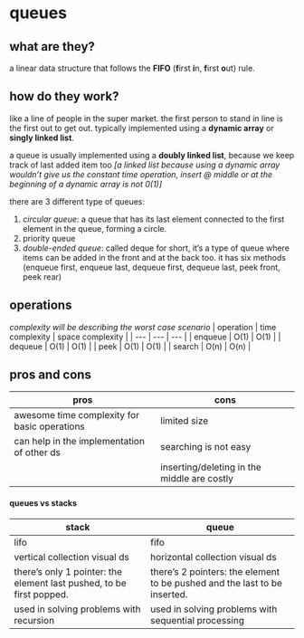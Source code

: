 # queues

## what are they?
a linear data structure that follows the **FIFO** (**f**irst **i**n, **f**irst **o**ut) rule.

## how do they work?
like a line of people in the super market. the first person to stand in line is the first out to get out.
typically implemented using a **dynamic array** or **singly linked list**.

a queue is usually implemented using a **doubly linked list**, because we keep track of last added item too *[a linked list because using a dynamic array wouldn’t give us the constant time operation, insert @ middle or at the beginning of a dynamic array is not 0(1)]*

there are 3 different type of queues:
1. *circular queue*: a queue that has its last element connected to the first element in the queue, forming a circle.
2. priority queue
3. *double-ended queue*: called deque for short, it’s a type of queue where items can be added in the front and at the back too. it has six methods (enqueue first, enqueue last, dequeue first, dequeue last, peek front, peek rear)

## operations
*complexity will be describing the worst case scenario*
| operation | time complexity | space complexity |
| --- | --- | --- |
| enqueue | O(1) | O(1) |
| dequeue | O(1) | O(1) |
| peek | O(1) | O(1) |
| search | O(n) | O(n) |

## pros and cons
| pros | cons |
| --- | --- |
| awesome time complexity for basic operations | limited size |
| can help in the implementation of other ds | searching is not easy |
|  | inserting/deleting in the middle are costly |


#### queues vs stacks
| stack | queue |
| --- | --- |
| lifo | fifo |
| vertical collection visual ds | horizontal collection visual ds |
| there’s only 1 pointer: the element last pushed, to be first popped. | there’s 2 pointers: the element to be pushed and the last to be inserted. |
| used in solving problems with recursion | used in solving problems with sequential processing |